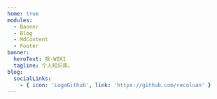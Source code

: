 ```yaml
---
home: true
modules:
  - Banner
  - Blog
  - MdContent
  - Footer
banner:
  heroText: 枫-WIKI
  tagline: 个人知识库。
blog:
  socialLinks:
    - { icon: 'LogoGithub', link: 'https://github.com/recoluan' }
---
```

